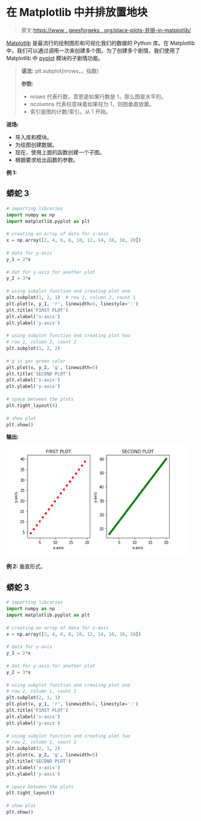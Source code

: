 # 在 Matplotlib 中并排放置地块

> 原文:[https://www . geesforgeks . org/place-plots-并排-in-matplotlib/](https://www.geeksforgeeks.org/place-plots-side-by-side-in-matplotlib/)

[Matplotlib](https://www.geeksforgeeks.org/python-introduction-matplotlib/) 是最流行的绘制图形和可视化我们的数据的 Python 库。在 Matplotlib 中，我们可以通过调用一次来创建多个图。为了创建多个剧情，我们使用了 Matplotlib 中 [pyplot](https://www.geeksforgeeks.org/pyplot-in-matplotlib/) 模块的子剧情功能。

> **语法:** plt.subplot(nrows，。指数)
> 
> **参数:**
> 
> *   nrows 代表行数，意思是如果行数是 1，那么图是水平的。
> *   ncolumns 代表柱意味着如果柱为 1，则图垂直放置。
> *   索引是图的计数/索引。从 1 开始。

**进场:**

*   导入库和模块。
*   为绘图创建数据。
*   现在，使用上面的函数创建一个子图。
*   根据要求给出函数的参数。

**例 1:**

## 蟒蛇 3

```py
# importing libraries
import numpy as np
import matplotlib.pyplot as plt

# creating an array of data for x-axis
x = np.array([2, 4, 6, 8, 10, 12, 14, 16, 18, 20])

# data for y-axis
y_1 = 2*x

# dat for y-axis for another plot
y_2 = 3*x

# using subplot function and creating plot one
plt.subplot(1, 2, 1)  # row 1, column 2, count 1
plt.plot(x, y_1, 'r', linewidth=5, linestyle=':')
plt.title('FIRST PLOT')
plt.xlabel('x-axis')
plt.ylabel('y-axis')

# using subplot function and creating plot two
# row 1, column 2, count 2
plt.subplot(1, 2, 2)

# g is gor green color
plt.plot(x, y_2, 'g', linewidth=5)
plt.title('SECOND PLOT')
plt.xlabel('x-axis')
plt.ylabel('y-axis')

# space between the plots
plt.tight_layout(4)

# show plot
plt.show()
```

**输出:**

![](img/6e3272fff5d596f8107345e1a9453d95.png)

**例 2:** 垂直形式。

## 蟒蛇 3

```py
# importing libraries
import numpy as np
import matplotlib.pyplot as plt

# creating an array of data for x-axis
x = np.array([2, 4, 6, 8, 10, 12, 14, 16, 18, 20])

# data for y-axis
y_1 = 2*x

# dat for y-axis for another plot
y_2 = 3*x

# using subplot function and creating plot one
# row 2, column 1, count 1
plt.subplot(2, 1, 1)
plt.plot(x, y_1, 'r', linewidth=5, linestyle=':')
plt.title('FIRST PLOT')
plt.xlabel('x-axis')
plt.ylabel('y-axis')

# using subplot function and creating plot two
# row 2, column 1, count 2
plt.subplot(2, 1, 2)
plt.plot(x, y_2, 'g', linewidth=5)
plt.title('SECOND PLOT')
plt.xlabel('x-axis')
plt.ylabel('y-axis')

# space between the plots
plt.tight_layout()

# show plot
plt.show()
```